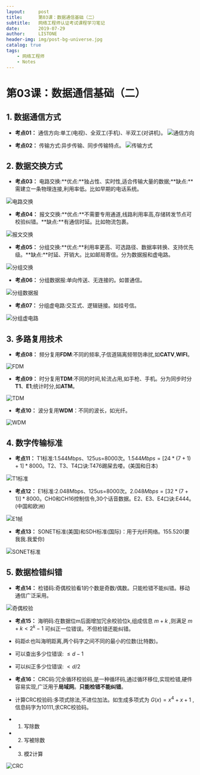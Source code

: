 ```yaml
---
layout:     post
title:      第03课：数据通信基础（二）
subtitle:   网络工程师认证考试课程学习笔记
date:       2019-07-29
author:     LISTONE
header-img: img/post-bg-universe.jpg
catalog: true
tags:
    - 网络工程师
    - Notes
---
```


# 第03课：数据通信基础（二）
## 1. 数据通信方式
- **考点01：** 通信方向:单工(电视)、全双工(手机)、半双工(对讲机)。
![通信方向](http://wx2.sinaimg.cn/large/007cEDWily1g5gj23crg9j30jl08m3zy.jpg)

- **考点02：** 传输方式:异步传输、同步传输特点。
![传输方式](http://wx3.sinaimg.cn/large/007cEDWily1g5gj28u9hpj30hj0ap401.jpg)

## 2. 数据交换方式
- **考点03：** 电路交换:**优点:**独占性、实时性,适合传输大量的数据;**缺点:**需建立一条物理连接,利用率低。比如早期的电话系统。

![电路交换](http://wx2.sinaimg.cn/large/007cEDWily1g5gj2edfjdj30ji07hq4i.jpg)

- **考点04：** 报文交换:**优点:**不需要专用通道,线路利用率高,存储转发节点可校验纠错。**缺点:**有通信时延。比如物流包裹。

![报文交换](http://wx4.sinaimg.cn/large/007cEDWily1g5gj2l446kj30jw07s40e.jpg)

- **考点05：** 分组交换:**优点:**利用率更高、可选路径、数据率转换、支持优先级。**缺点:**时延、开销大。比如邮局寄信。分为数据报和虚电路。

![分组交换](http://wx4.sinaimg.cn/large/007cEDWily1g5gj2qzs9aj30kx08y424.jpg)

- **考点06：** 分组数据报:单向传送、无连接的。如普通信。

![分组数据报](http://wx2.sinaimg.cn/large/007cEDWily1g5gj2ydnunj30iy0b70xj.jpg)

- **考点07：** 分组虚电路:交互式、逻辑链接。如挂号信。

![分组虚电路](http://wx3.sinaimg.cn/large/007cEDWily1g5gj35mibsj30lk0b8djv.jpg)

## 3. 多路复用技术
- **考点08：** 频分复用**FDM**:不同的频率,子信道隔离频带防串扰,如**CATV**,**WIFI**。

![FDM](http://wx3.sinaimg.cn/large/007cEDWily1g5gj3olvnwj30ix09i41a.jpg)

- **考点09：** 时分复用**TDM**:不同的时间,轮流占用,如手枪、手机。分为同步时分**T1**、**E1**;统计时分,如**ATM**。

![TDM](http://wx2.sinaimg.cn/large/007cEDWily1g5gj3xdruzj30ju081di7.jpg)

- **考点10：** 波分复用**WDM**：不同的波长，如光纤。

![WDM](http://wx1.sinaimg.cn/large/007cEDWily1g5gj50fov5j30jg0a40wc.jpg)

## 4. 数字传输标准
- **考点11：** T1标准:1.544Mbps、125us=8000次。$1.544Mbps = [24*(7+1)+1] * 8000$。T2、T3、T4口诀:T476踢屎去喽。(美国和日本)

![T1标准](http://wx1.sinaimg.cn/large/007cEDWily1g5gj59917kj30kg07fju1.jpg)

- **考点12：** E1标准:2.048Mbps、125us=8000次。$2.048Mbps = [32*(7+1)] * 8000$。CH0和CH16控制信令,30个话音数据。E2、E3、E4口诀:E444。(中国和欧洲)

![E1帧](http://wx4.sinaimg.cn/large/007cEDWily1g5gj5f10aej30ll06ggn7.jpg)

- **考点13：** SONET标准(美国)和SDH标准(国际)：用于光纤网络。155.520(要我我.我爱你)

![SONET标准](http://wx3.sinaimg.cn/large/007cEDWily1g5gj5kloxyj30l20aawkm.jpg)

## 5. 数据检错纠错
- **考点14：** 检错码:奇偶校验看1的个数是奇数/偶数。只能检错不能纠错。移动通信广泛采用。

![奇偶校验](http://wx1.sinaimg.cn/large/007cEDWily1g5gj5rahdjj30dn09f412.jpg)

- **考点15：** 海明码:在数据位m后面增加冗余校验位k,组成信息 $m+k$ ,则满足 $m+k<2^k -1$ 可纠正一位错误。不但检错还能纠错。
- 码距d:也叫海明距离,两个码字之间不同的最小的位数(比特数)。
- 可以查出多少位错误: $\leq d-1$ 
- 可以纠正多少位错误:  $< d/2$

- **考点16：** CRC码:冗余循环校验码,是一种循环码,通过循环移位,实现检错,硬件容易实现,广泛用于**局域网**。**只能检错不能纠错**。
- 计算CRC校验码:多项式除法,不进位加法。如生成多项式为 $G(x)=x^4 + x + 1$ ,信息码字为10111,求CRC校验码。
- 1. 写除数
- 2. 写被除数
- 3. 模2计算

![CRC](http://wx3.sinaimg.cn/large/007cEDWily1g5gj5xg8bxj30gm04rgmf.jpg)

